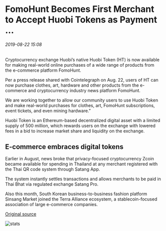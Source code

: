 # FomoHunt Becomes First Merchant to Accept Huobi Tokens as Payment ...

###### 2019-08-22 15:08

Cryptocurrency exchange Huobi’s native Huobi Token (HT) is now available for making real-world online purchases of a wide range of products from the e-commerce platform FomoHunt.

Per a press release shared with Cointelegraph on Aug. 22, users of HT can now purchase clothes, art, hardware and other products from the e-commerce and cryptocurrency industry news platform FomoHunt.

We are working together to allow our community users to use Huobi Token and make real-world purchases for clothes, art, FomoHunt subscriptions, event tickets, and even mining hardware.”

Huobi Token is an Ethereum-based decentralized digital asset with a limited supply of 500 million, which rewards users on the exchange with lowered fees in a bid to increase market share and liquidity on the exchange.

## E-commerce embraces digital tokens

Earlier in August, news broke that privacy-focused cryptocurrency Zcoin became available for spending in Thailand at any merchant registered with the Thai QR code system through Satang App.

The system instantly settles transactions and allows merchants to be paid in Thai Bhat via regulated exchange Satang Pro.

Also this month, South Korean business-to-business fashion platform Sinsang Market joined the Terra Alliance ecosystem, a stablecoin-focused association of large e-commerce companies.

[Original source](https://cointelegraph.com/news/fomohunt-becomes-first-merchant-to-accept-huobi-tokens-as-payment)

![stats](https://c.statcounter.com/11760860/0/a89fa40b/1/ "stats")